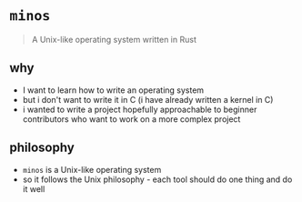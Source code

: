 # `minos`
> A Unix-like operating system written in Rust
## why
- I want to learn how to write an operating system
- but i don't want to write it in C (i have already written a kernel in C)
- i wanted to write a project hopefully approachable to beginner contributors who want to work on a more complex project
## philosophy
- `minos` is a Unix-like operating system
- so it follows the Unix philosophy - each tool should do one thing and do it well
